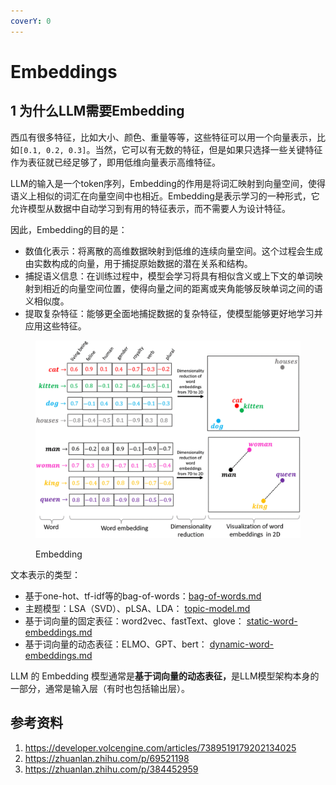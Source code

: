 ```yaml
---
coverY: 0
---
```


# Embeddings

## 1 为什么LLM需要Embedding

西瓜有很多特征，比如大小、颜色、重量等等，这些特征可以用一个向量表示，比如`[0.1, 0.2, 0.3]`。当然，它可以有无数的特征，但是如果只选择一些关键特征作为表征就已经足够了，即用低维向量表示高维特征。

LLM的输入是一个token序列，Embedding的作用是将词汇映射到向量空间，使得语义上相似的词汇在向量空间中也相近。Embedding是表示学习的一种形式，它允许模型从数据中自动学习到有用的特征表示，而不需要人为设计特征。

因此，Embedding的目的是：

* 数值化表示：将离散的高维数据映射到低维的连续向量空间。这个过程会生成由实数构成的向量，用于捕捉原始数据的潜在关系和结构。
* 捕捉语义信息：在训练过程中，模型会学习将具有相似含义或上下文的单词映射到相近的向量空间位置，使得向量之间的距离或夹角能够反映单词之间的语义相似度。
* 提取复杂特征：能够更全面地捕捉数据的复杂特征，使模型能够更好地学习并应用这些特征。

<figure><img src="../../.gitbook/assets/EMBEDDING-1.png" alt=""><figcaption><p>Embedding</p></figcaption></figure>

文本表示的类型：

* 基于one-hot、tf-idf等的bag-of-words：[bag-of-words.md](../../basics/machine-learning-basics/feature-extraction/text-representation-models/bag-of-words.md "mention")
* 主题模型：LSA（SVD）、pLSA、LDA： [topic-model.md](../../basics/machine-learning-basics/feature-extraction/text-representation-models/topic-model.md "mention")
* 基于词向量的固定表征：word2vec、fastText、glove： [static-word-embeddings.md](../../basics/machine-learning-basics/feature-extraction/text-representation-models/static-word-embeddings.md "mention")
* 基于词向量的动态表征：ELMO、GPT、bert： [dynamic-word-embeddings.md](dynamic-word-embeddings.md "mention")

LLM 的 Embedding 模型通常是**基于词向量的动态表征，**&#x662F;LLM模型架构本身的一部分，通常是输入层（有时也包括输出层）。

## 参考资料

1. https://developer.volcengine.com/articles/7389519179202134025
2. https://zhuanlan.zhihu.com/p/69521198
3. https://zhuanlan.zhihu.com/p/384452959
